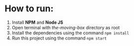 # How to run:
1) Install **NPM** and **Node JS**
2) Open terminal with *the-moving-box* directory as root
3) Install the dependencies using the command `npm install`
4) Run this project using the command `npm start`